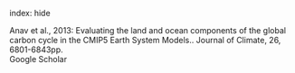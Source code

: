 index: hide

<div class="Citation">

  <div class="Citation-body">
    <div class="Citation-text">Anav et al., 2013: Evaluating the land and ocean components of the global carbon cycle in the CMIP5 Earth System Models.. <span class="Article-journal">Journal of Climate, </span><span class="Article-volume">26, </span>6801-6843pp.</div>
    <div class="Citation-links">
      <div class="CitationLink" data-href="https://scholar.google.com/scholar?q=Evaluating+the+land+and+ocean+components+of+the+global+carbon+cycle+in+the+CMIP5+Earth+System+Models.">
        <div class="CitationLink-icon CitationLink-Scholar"></div>
        <div class="CitationLink-text">Google Scholar</div>
      </div>
    </div>
  </div>
</div>


<div class="Citation-copy">

</div>